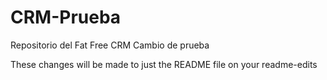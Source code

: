 # CRM-Prueba
Repositorio del Fat Free CRM
Cambio de prueba

These changes will be made to just the README file on your readme-edits 
